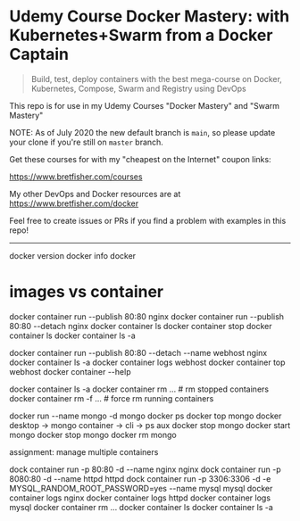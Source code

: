 # Udemy Course Docker Mastery: with Kubernetes+Swarm from a Docker Captain

> Build, test, deploy containers with the best mega-course on Docker, Kubernetes, Compose, Swarm and Registry using DevOps

This repo is for use in my Udemy Courses "Docker Mastery" and "Swarm Mastery"

NOTE: As of July 2020 the new default branch is `main`, so please update your clone if you're still on `master` branch.

Get these courses for with my "cheapest on the Internet" coupon links:

https://www.bretfisher.com/courses

My other DevOps and Docker resources are at https://www.bretfisher.com/docker

Feel free to create issues or PRs if you find a problem with examples in this repo!

------------------------

docker version
docker info
docker

# images vs container

docker container run --publish 80:80 nginx
docker container run --publish 80:80 --detach nginx
docker container ls
docker container stop <id>
docker container ls
docker container ls -a

docker container run --publish 80:80 --detach --name webhost nginx
docker container ls -a
docker container logs webhost <options>
docker container top webhost
docker container --help

docker container ls -a
docker container rm <id> <id> ... # rm stopped containers
docker container rm -f <id> ...   # force rm running containers

docker run --name mongo -d mongo
docker ps
docker top mongo
docker desktop -> mongo container -> cli -> ps aux
docker stop mongo
docker start mongo
docker stop mongo
docker rm mongo

assignment: manage multiple containers

dock container run -p 80:80 -d --name nginx nginx
dock container run -p 8080:80 -d --name httpd httpd
dock container run -p 3306:3306 -d -e MYSQL_RANDOM_ROOT_PASSWORD=yes --name mysql mysql
docker container logs nginx
docker container logs httpd
docker container logs mysql
docker container rm ...
docker container ls
docker container ls -a











